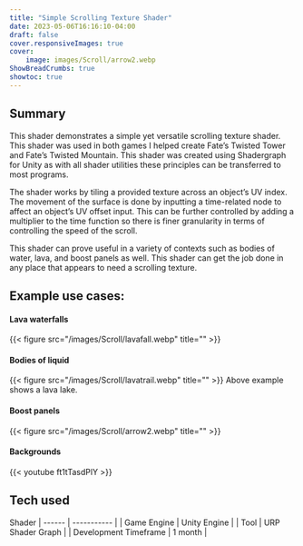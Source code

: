 ```yaml
---
title: "Simple Scrolling Texture Shader"
date: 2023-05-06T16:16:10-04:00
draft: false
cover.responsiveImages: true
cover:
    image: images/Scroll/arrow2.webp
ShowBreadCrumbs: true
showtoc: true
---
```


## Summary 
This shader demonstrates a simple yet versatile scrolling texture shader. This shader was used in both games I helped create Fate’s Twisted Tower and Fate’s Twisted Mountain. This shader was created using Shadergraph for Unity as with all shader utilities these principles can be transferred to most programs.

The shader works by tiling a provided texture across an object’s UV index. The movement of the surface is done by inputting a time-related node to affect an object’s UV offset input. This can be further controlled by adding a multiplier to the time function so there is finer granularity in terms of controlling the speed of the scroll. 

This shader can prove useful in a variety of contexts such as bodies of water, lava, and boost panels as well. This shader can get the job done in any place that appears to need a scrolling texture.

## Example use cases:

#### Lava waterfalls
{{< figure src="/images/Scroll/lavafall.webp" title="" >}}

#### Bodies of liquid
{{< figure src="/images/Scroll/lavatrail.webp" title="" >}}
Above example shows a lava lake.

#### Boost panels 
{{< figure src="/images/Scroll/arrow2.webp" title="" >}}

#### Backgrounds 
{{< youtube ft1tTasdPlY >}}

## Tech used
Shader
| ------ | ----------- |
| Game Engine   | Unity Engine |
| Tool   | URP Shader Graph |
| Development Timeframe | 1 month |
